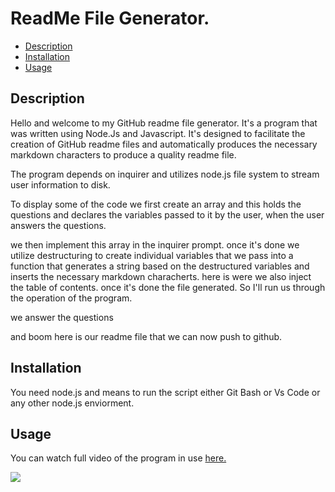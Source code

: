# ReadMe File Generator.
  
  - [Description](#description)
  - [Installation](#installation)
  - [Usage](#usage)

## Description

Hello and welcome to my GitHub readme file generator.
It's a program that was written using Node.Js and Javascript.
It's designed to facilitate the creation of GitHub readme files
and automatically produces the necessary markdown  characters to produce
a quality readme file. 

The program depends on inquirer and utilizes node.js file system to 
stream user information to disk.

To display some of the code we first create an array and this holds 
the questions and declares the variables passed to it by the user, when
the user answers the questions.

we then implement this array in the inquirer prompt. once it's done we
utilize destructuring to create individual variables that we pass into 
a function that generates a string based on the destructured variables
and inserts the necessary markdown characherts. here is were we also 
inject the table of contents. once it's done the file generated. So
I'll run us through the operation of the program.

we answer the questions

and boom here is our readme file that we can now push to github.  

## Installation

You need node.js and means to run the script either Git Bash or Vs Code or any other node.js enviorment. 

## Usage

You can watch full video of the program in use <a href = "https://www.youtube.com/watch?v=ZzozOdS1iZw&feature=youtu.be"> here. </a>

<img src = "https://github.com/joejoe909/ReadMeGen/blob/master/img/rmgif.gif">

